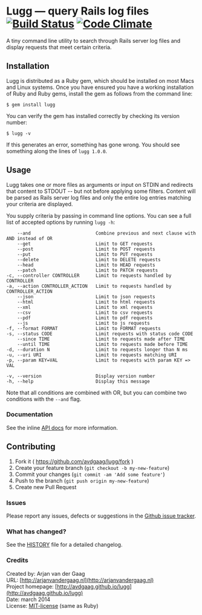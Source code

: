 # Lugg &mdash; query Rails log files [![Build Status](https://secure.travis-ci.org/avdgaag/lugg.png?branch=master)](http://travis-ci.org/avdgaag/lugg) [![Code Climate](https://codeclimate.com/github/avdgaag/lugg.png)](https://codeclimate.com/github/avdgaag/lugg)

A tiny command line utility to search through Rails server log files and display
requests that meet certain criteria.

## Installation

Lugg is distributed as a Ruby gem, which should be installed on most Macs and
Linux systems. Once you have ensured you have a working installation of Ruby
and Ruby gems, install the gem as follows from the command line:

    $ gem install lugg

You can verify the gem has installed correctly by checking its version number:

    $ lugg -v

If this generates an error, something has gone wrong. You should see something
along the lines of `lugg 1.0.0`.

## Usage

Lugg takes one or more files as arguments or input on STDIN and redirects that
content to STDOUT -- but not before applying some filters. Content will be
parsed as Rails server log files and only the entire log entries matching your
criteria are displayed.

You supply criteria by passing in command line options. You can see a full list
of accepted options by running `lugg -h`:

```
    --and                        Combine previous and next clause with AND instead of OR
    --get                        Limit to GET requests
    --post                       Limit to POST requests
    --put                        Limit to PUT requests
    --delete                     Limit to DELETE requests
    --head                       Limit to HEAD requests
    --patch                      Limit to PATCH requests
-c, --controller CONTROLLER      Limit to requests handled by CONTROLLER
-a, --action CONTROLLER_ACTION   Limit to requests handled by CONTROLLER_ACTION
    --json                       Limit to json requests
    --html                       Limit to html requests
    --xml                        Limit to xml requests
    --csv                        Limit to csv requests
    --pdf                        Limit to pdf requests
    --js                         Limit to js requests
-f, --format FORMAT              Limit to FORMAT requests
-s, --status CODE                Limit requests with status code CODE
    --since TIME                 Limit to requests made after TIME
    --until TIME                 Limit to requests made before TIME
-d, --duration N                 Limit to requests longer than N ms
-u, --uri URI                    Limit to requests matching URI
-p, --param KEY=VAL              Limit to requests with param KEY => VAL

-v, --version                    Display version number
-h, --help                       Display this message
```

Note that all conditions are combined with OR, but you can combine two
conditions with the `--and` flag.

### Documentation

See the inline [API docs](http://rubydoc.info/github/avdgaag/lugg/master/frames) for more information.

## Contributing

1. Fork it ( https://github.com/avdgaag/lugg/fork )
2. Create your feature branch (`git checkout -b my-new-feature`)
3. Commit your changes (`git commit -am 'Add some feature'`)
4. Push to the branch (`git push origin my-new-feature`)
5. Create new Pull Request

### Issues

Please report any issues, defects or suggestions in the [Github issue
tracker](https://github.com/avdgaag/lugg/issues).

### What has changed?

See the [HISTORY](https://github.com/avdgaag/lugg/blob/master/HISTORY.md) file for a detailed changelog.

### Credits

Created by: Arjan van der Gaag  
URL: [http://arjanvandergaag.nl](http://arjanvandergaag.nl)  
Project homepage: [http://avdgaag.github.io/lugg](http://avdgaag.github.io/lugg)  
Date: march 2014  
License: [MIT-license](https://github.com/avdgaag/lugg/LICENSE) (same as Ruby)
